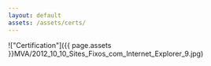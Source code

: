 ```yaml
---
layout: default
assets: /assets/certs/
---
```


<!-- THIS PAGE IS GENERATED BY SCRIPT - DO NOT EDIT BY HAND -->
<!-- THIS PAGE IS GENERATED BY SCRIPT - DO NOT EDIT BY HAND -->
<!-- THIS PAGE IS GENERATED BY SCRIPT - DO NOT EDIT BY HAND -->

!["Certification"]({{ page.assets }}MVA/2012_10_10_Sites_Fixos_com_Internet_Explorer_9.jpg)
